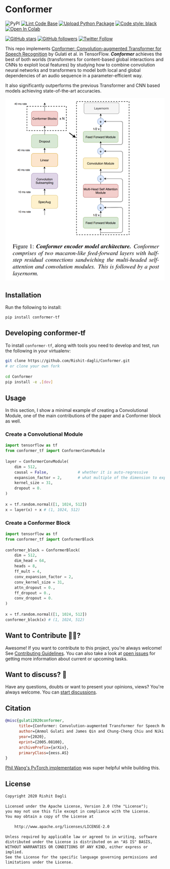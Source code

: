 # Conformer

![PyPI](https://img.shields.io/pypi/v/conformer-tf)
[![Lint Code Base](https://github.com/Rishit-dagli/Conformer/actions/workflows/linter.yml/badge.svg)](https://github.com/Rishit-dagli/Conformer/actions/workflows/linter.yml)
[![Upload Python Package](https://github.com/Rishit-dagli/Conformer/actions/workflows/python-publish.yml/badge.svg?branch=v0.1.0)](https://github.com/Rishit-dagli/Conformer/actions/workflows/python-publish.yml)
[![Code style: black](https://img.shields.io/badge/code%20style-black-000000.svg)](https://github.com/psf/black)
[![Open In Colab](https://colab.research.google.com/assets/colab-badge.svg)](https://colab.research.google.com/github/Rishit-dagli/Conformer/blob/main/example/conformer-example.ipynb)

[![GitHub stars](https://img.shields.io/github/stars/Rishit-dagli/Conformer?style=social)](https://github.com/Rishit-dagli/Conformer/stargazers)
[![GitHub followers](https://img.shields.io/github/followers/Rishit-dagli?label=Follow&style=social)](https://github.com/Rishit-dagli)
[![Twitter Follow](https://img.shields.io/twitter/follow/rishit_dagli?style=social)](https://twitter.com/intent/follow?screen_name=rishit_dagli)

This repo implements [Conformer: Convolution-augmented Transformer for Speech Recognition](https://arxiv.org/abs/2005.08100) by Gulati et al. in TensorFlow. _**Conformer**_ achieves the best of both worlds (transformers for content-based global interactions and CNNs to  exploit local features) by studying how to combine convolution neural networks and transformers to model both local and global dependencies of an audio sequence in a parameter-efficient way.

It also significantly outperforms the previous Transformer and CNN based models achieving state-of-the-art accuracies.

![](media/conformer-architecture.PNG)

## Installation

Run the following to install:

```sh
pip install conformer-tf
```

## Developing conformer-tf

To install `conformer-tf`, along with tools you need to develop and test, run the following in your virtualenv:

```sh
git clone https://github.com/Rishit-dagli/Conformer.git
# or clone your own fork

cd Conformer
pip install -e .[dev]
```

## Usage

In this section, I show a minimal example of creating a Convolutional Module, one of the main contributions of the paper and a Conformer block as well.

### Create a Convolutional Module

```py
import tensorflow as tf
from conformer_tf import ConformerConvModule

layer = ConformerConvModule(
    dim = 512,
    causal = False,             # whether it is auto-regressive
    expansion_factor = 2,       # what multiple of the dimension to expand for the depthwise convolution
    kernel_size = 31,
    dropout = 0.
)

x = tf.random.normal([1, 1024, 512])
x = layer(x) + x # (1, 1024, 512)
```

### Create a Conformer Block

```py
import tensorflow as tf
from conformer_tf import ConformerBlock

conformer_block = ConformerBlock(
    dim = 512,
    dim_head = 64,
    heads = 8,
    ff_mult = 4,
    conv_expansion_factor = 2,
    conv_kernel_size = 31,
    attn_dropout = 0.,
    ff_dropout = 0.,
    conv_dropout = 0.
)

x = tf.random.normal([1, 1024, 512])
conformer_block(x) # (1, 1024, 512)
```

## Want to Contribute 🙋‍♂️?

Awesome! If you want to contribute to this project, you're always welcome! See [Contributing Guidelines](CONTRIBUTING.md). You can also take a look at [open issues](https://github.com/Rishit-dagli/Conformer/issues) for getting more information about current or upcoming tasks.

## Want to discuss? 💬

Have any questions, doubts or want to present your opinions, views? You're always welcome. You can [start discussions](https://github.com/Rishit-dagli/Conformer/discussions).

## Citation

```bibtex
@misc{gulati2020conformer,
      title={Conformer: Convolution-augmented Transformer for Speech Recognition}, 
      author={Anmol Gulati and James Qin and Chung-Cheng Chiu and Niki Parmar and Yu Zhang and Jiahui Yu and Wei Han and Shibo Wang and Zhengdong Zhang and Yonghui Wu and Ruoming Pang},
      year={2020},
      eprint={2005.08100},
      archivePrefix={arXiv},
      primaryClass={eess.AS}
}
```

[Phil Wang's PyTorch implementation](https://github.com/lucidrains/conformer) was super helpful while building this.

## License

```
Copyright 2020 Rishit Dagli

Licensed under the Apache License, Version 2.0 (the "License");
you may not use this file except in compliance with the License.
You may obtain a copy of the License at

    http://www.apache.org/licenses/LICENSE-2.0

Unless required by applicable law or agreed to in writing, software
distributed under the License is distributed on an "AS IS" BASIS,
WITHOUT WARRANTIES OR CONDITIONS OF ANY KIND, either express or implied.
See the License for the specific language governing permissions and
limitations under the License.
```

